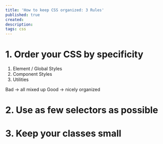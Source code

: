 ```yaml
---
title: 'How to keep CSS organized: 3 Rules'
published: true
created:
description:
tags: css
---
```


# 1. Order your CSS by specificity

1. Element / Global Styles
2. Component Styles
3. Utilities

Bad -> all mixed up
Good -> nicely organized

# 2. Use as few selectors as possible

# 3. Keep your classes small
